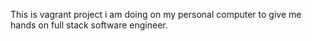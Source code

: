 This is vagrant project i am doing on my personal computer to give me hands on full stack software engineer.
